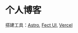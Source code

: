# 个人博客

搭建工具：[Astro](https://astro.build/), [Fect UI](https://github.com/fect-org/fect), [Vercel](https://vercel.com/)


